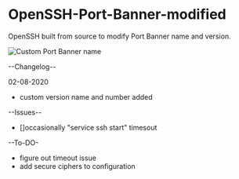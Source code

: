# OpenSSH-Port-Banner-modified
OpenSSH built from source to modify Port Banner name and version.

![Custom Port Banner name](https://user-images.githubusercontent.com/2913793/89134057-8d0cf200-d52a-11ea-8c08-9f0d2d93bee5.png)


--Changelog--

02-08-2020
+ custom version name and number added

--Issues--
- []occasionally "service ssh start"  timesout


--To-DO-
+ figure out timeout issue
+ add secure ciphers to configuration
